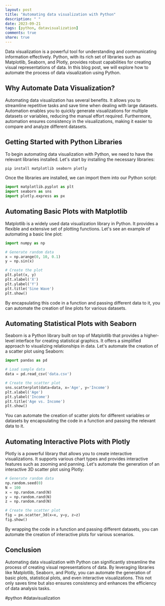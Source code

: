 ```yaml
---
layout: post
title: "Automating data visualization with Python"
description: " "
date: 2023-09-21
tags: [python, datavisualization]
comments: true
share: true
---
```


Data visualization is a powerful tool for understanding and communicating information effectively. Python, with its rich set of libraries such as Matplotlib, Seaborn, and Plotly, provides robust capabilities for creating visual representations of data. In this blog post, we will explore how to automate the process of data visualization using Python.

## Why Automate Data Visualization?

Automating data visualization has several benefits. It allows you to streamline repetitive tasks and save time when dealing with large datasets. Automation enables you to quickly generate visualizations for multiple datasets or variables, reducing the manual effort required. Furthermore, automation ensures consistency in the visualizations, making it easier to compare and analyze different datasets.

## Getting Started with Python Libraries

To begin automating data visualization with Python, we need to have the relevant libraries installed. Let's start by installing the necessary libraries:

```python
pip install matplotlib seaborn plotly
```

Once the libraries are installed, we can import them into our Python script:

```python
import matplotlib.pyplot as plt
import seaborn as sns
import plotly.express as px
```

## Automating Basic Plots with Matplotlib

Matplotlib is a widely used data visualization library in Python. It provides a flexible and extensive set of plotting functions. Let's see an example of automating a basic line plot:

```python
import numpy as np

# Generate random data
x = np.arange(0, 10, 0.1)
y = np.sin(x)

# Create the plot
plt.plot(x, y)
plt.xlabel('X')
plt.ylabel('Y')
plt.title('Sine Wave')
plt.show()
```

By encapsulating this code in a function and passing different data to it, you can automate the creation of line plots for various datasets.

## Automating Statistical Plots with Seaborn

Seaborn is a Python library built on top of Matplotlib that provides a higher-level interface for creating statistical graphics. It offers a simplified approach to visualizing relationships in data. Let's automate the creation of a scatter plot using Seaborn:

```python
import pandas as pd

# Load sample data
data = pd.read_csv('data.csv')

# Create the scatter plot
sns.scatterplot(data=data, x='Age', y='Income')
plt.xlabel('Age')
plt.ylabel('Income')
plt.title('Age vs. Income')
plt.show()
```

You can automate the creation of scatter plots for different variables or datasets by encapsulating the code in a function and passing the relevant data to it.

## Automating Interactive Plots with Plotly

Plotly is a powerful library that allows you to create interactive visualizations. It supports various chart types and provides interactive features such as zooming and panning. Let's automate the generation of an interactive 3D scatter plot using Plotly:

```python
# Generate random data
np.random.seed(0)
N = 100
x = np.random.rand(N)
y = np.random.rand(N)
z = np.random.rand(N)

# Create the scatter plot
fig = px.scatter_3d(x=x, y=y, z=z)
fig.show()
```

By wrapping the code in a function and passing different datasets, you can automate the creation of interactive plots for various scenarios.

## Conclusion

Automating data visualization with Python can significantly streamline the process of creating visual representations of data. By leveraging libraries like Matplotlib, Seaborn, and Plotly, you can automate the generation of basic plots, statistical plots, and even interactive visualizations. This not only saves time but also ensures consistency and enhances the efficiency of data analysis tasks.

#python #datavisualization